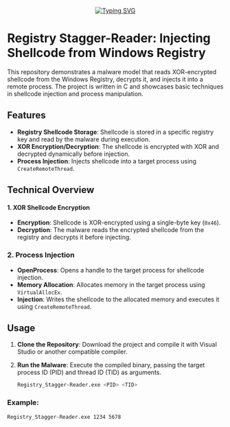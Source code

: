 <!--   my-ticker -->    
<!-- &emsp;&emsp;&emsp;&emsp;&emsp;&emsp;&emsp;&emsp;&emsp;[![Typing SVG](https://readme-typing-svg.herokuapp.com?color=%F0E68C&center=true&vCenter=true&width=250&lines=Registry+Stagger-Reader"")](https://git.io/typing-svg) -->

<p align="center">
  <a href="https://git.io/typing-svg">
    <img src="https://readme-typing-svg.herokuapp.com?color=%F0E68C&center=true&vCenter=true&width=250&lines=Registry+Stagger-Reader" alt="Typing SVG">
  </a>
</p>

# Registry Stagger-Reader: Injecting Shellcode from Windows Registry

This repository demonstrates a malware model that reads XOR-encrypted shellcode from the Windows Registry, decrypts it, and injects it into a remote process. The project is written in C and showcases basic techniques in shellcode injection and process manipulation.

## Features

- **Registry Shellcode Storage**: Shellcode is stored in a specific registry key and read by the malware during execution.
- **XOR Encryption/Decryption**: The shellcode is encrypted with XOR and decrypted dynamically before injection.
- **Process Injection**: Injects shellcode into a target process using `CreateRemoteThread`.

## Technical Overview

#### 1. XOR Shellcode Encryption
- **Encryption**: Shellcode is XOR-encrypted using a single-byte key (`0x46`).
- **Decryption**: The malware reads the encrypted shellcode from the registry and decrypts it before injecting.

### 2. Process Injection
- **OpenProcess**: Opens a handle to the target process for shellcode injection.
- **Memory Allocation**: Allocates memory in the target process using `VirtualAllocEx`.
- **Injection**: Writes the shellcode to the allocated memory and executes it using `CreateRemoteThread`.

## Usage

1. **Clone the Repository**: Download the project and compile it with Visual Studio or another compatible compiler.
2. **Run the Malware**: Execute the compiled binary, passing the target process ID (PID) and thread ID (TID) as arguments.

    ```bash
    Registry_Stagger-Reader.exe <PID> <TID>
    ```

### Example:
```bash
Registry_Stagger-Reader.exe 1234 5678

